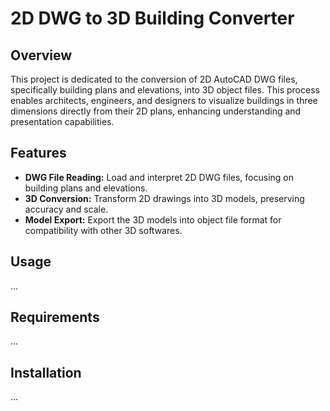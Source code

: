 # 2D DWG to 3D Building Converter

## Overview
This project is dedicated to the conversion of 2D AutoCAD DWG files, specifically building plans and elevations, into 3D object files. This process enables architects, engineers, and designers to visualize buildings in three dimensions directly from their 2D plans, enhancing understanding and presentation capabilities.

## Features
- **DWG File Reading:** Load and interpret 2D DWG files, focusing on building plans and elevations.
- **3D Conversion:** Transform 2D drawings into 3D models, preserving accuracy and scale.
- **Model Export:** Export the 3D models into object file format for compatibility with other 3D softwares.

## Usage
...

## Requirements
...

## Installation
...
